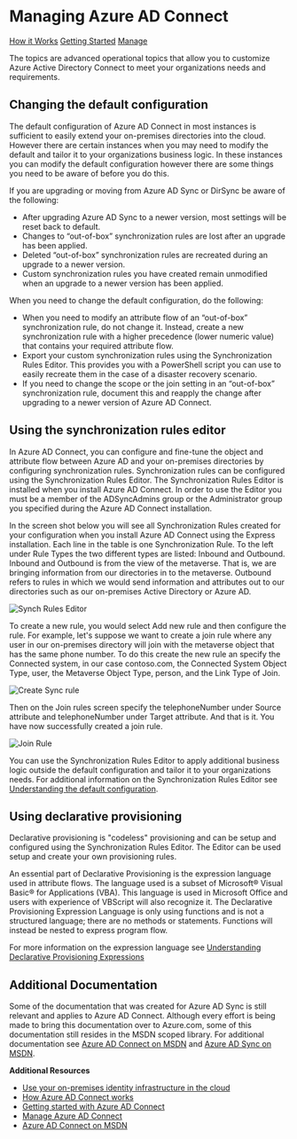 <properties 
	pageTitle="Managing Azure AD Connect" 
	description="Learn how to extend the default configuration and operational tasks for Azure AD Connect." 
	services="active-directory" 
	documentationCenter="" 
	authors="billmath" 
	manager="terrylan" 
	editor="lisatoft"/>

<tags 
	ms.service="active-directory" 
	ms.workload="identity" 
	ms.tgt_pltfrm="na" 
	ms.devlang="na" 
	ms.topic="article" 
	ms.date="04/02/2015"
	wacn.date="" 
	ms.author="billmath"/>

# Managing Azure AD Connect 


<div>
<a href="/documentation/articles/active-directory-aadconnect/>What is It?</a>
<a href="/documentation/articles/active-directory-aadconnect-how-it-works/">How it Works</a>
<a href="/documentation/articles/active-directory-aadconnect-get-started/">Getting Started</a>
<a href="/documentation/articles/active-directory-aadconnect-get-manage/">Manage</a></div> 


The topics are advanced operational topics that allow you to customize Azure Active Directory Connect to meet your organizations needs and requirements.  

## Changing the default configuration  

The default configuration of Azure AD Connect in most instances is sufficient to easily extend your on-premises directories into the cloud.  However there are certain instances when you may need to modify the default and tailor it to your organizations business logic.  In these instances you can modify the default configuration however there are some things you need to be aware of before you do this.

If you are upgrading or moving from Azure AD Sync or DirSync be aware of the following:

- After upgrading Azure AD Sync to a newer version, most settings will be reset back to default.
- Changes to “out-of-box” synchronization rules are lost after an upgrade has been applied.
- Deleted “out-of-box” synchronization rules are recreated during an upgrade to a newer version.
- Custom synchronization rules you have created remain unmodified when an upgrade to a newer version has been applied.

When you need to change the default configuration, do the following:

- When you need to modify an attribute flow of an “out-of-box” synchronization rule, do not change it. Instead, create a new synchronization rule with a higher precedence (lower numeric value) that contains your required attribute flow.
- Export your custom synchronization rules using the Synchronization Rules Editor. This provides you with a PowerShell script you can use to easily recreate them in the case of a disaster recovery scenario.
- If you need to change the scope or the join setting in an “out-of-box” synchronization rule, document this and reapply the change after upgrading to a newer version of Azure AD Connect.

## Using the synchronization rules editor

In Azure AD Connect, you can configure and fine-tune the object and attribute flow between Azure AD and your on-premises directories by configuring synchronization rules.  Synchronization rules can be configured using the Synchronization Rules Editor.  The Synchronization Rules Editor is installed when you install Azure AD Connect.  In order to use the Editor you must be a member of the ADSyncAdmins group or the Administrator group you specified during the Azure AD Connect installation. 

In the screen shot below you will see all Synchronization Rules created for your configuration when you install Azure AD Connect using the Express installation. Each line in the table is one Synchronization Rule. To the left under Rule Types the two different types are listed: Inbound and Outbound. Inbound and Outbound is from the view of the metaverse.  That is, we are bringing information from our directories in to the metaverse.  Outbound refers to rules in which we would send information and attributes out to our directories such as our on-premises Active Directory or Azure AD. 

![Synch Rules Editor](./media/active-directory-aadconnect-manage/Synch_Rule.png)


To create a new rule, you would select Add new rule and then configure the rule.  For example, let's suppose we want to create a join rule where any user in our on-premises directory will join with the metaverse object that has the same phone number.  To do this create the new rule an specify the Connected system, in our case contoso.com, the Connected System Object Type, user, the Metaverse Object Type, person, and the Link Type of Join.

![Create Sync rule](./media/active-directory-aadconnect-manage/synch2.png)



Then on the Join rules screen specify the telephoneNumber under Source attribute and telephoneNumber under Target attribute.  And that is it.  You have now successfully created a join rule.

![Join Rule](./media/active-directory-aadconnect-manage/synch3.png)


You can use the Synchronization Rules Editor to apply additional business logic outside the default configuration and tailor it to your organizations needs.  For additional information on the Synchronization Rules Editor see [Understanding the default configuration](https://msdn.microsoft.com/zh-cn/library/azure/dn800963.aspx).


## Using declarative provisioning 
Declarative provisioning is "codeless" provisioning and can be setup and configured using the Synchronization Rules Editor.  The Editor can be used setup and create your own provisioning rules.

An essential part of Declarative Provisioning is the expression language used in attribute flows. The language used is a subset of Microsoft® Visual Basic® for Applications (VBA). This language is used in Microsoft Office and users with experience of VBScript will also recognize it. The Declarative Provisioning Expression Language is only using functions and is not a structured language; there are no methods or statements. Functions will instead be nested to express program flow.

For more information on the expression language see [Understanding Declarative Provisioning Expressions](https://msdn.microsoft.com/zh-cn/library/azure/dn801048.aspx)

## Additional Documentation  

Some of the documentation that was created for Azure AD Sync is still relevant and applies to Azure AD Connect.  Although every effort is being made to bring this documentation over to Azure.com, some of this documentation still resides in the MSDN scoped library.  For additional documentation see [Azure AD Connect on MSDN](https://msdn.microsoft.com/zh-cn/library/azure/dn832695.aspx) and [Azure AD Sync on MSDN](https://msdn.microsoft.com/zh-cn/library/azure/dn790204.aspx).

**Additional Resources**

* [Use your on-premises identity infrastructure in the cloud](/documentation/articles/active-directory-aadconnect-whatis)
* [How Azure AD Connect works](/documentation/articles/active-directory-aadconnect-howitworks)
* [Getting started with Azure AD Connect](/documentation/articles/active-directory-aadconnect-getstarted)
* [Manage Azure AD Connect](/documentation/articles/active-directory-aadconnect-manage)
* [Azure AD Connect on MSDN](https://msdn.microsoft.com/zh-cn/library/azure/dn832695.aspx)
